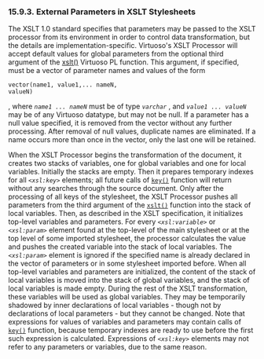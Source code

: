 <div id="xsltextparams" class="section">

<div class="titlepage">

<div>

<div>

### 15.9.3. External Parameters in XSLT Stylesheets

</div>

</div>

</div>

The XSLT 1.0 standard specifies that parameters may be passed to the
XSLT processor from its environment in order to control data
transformation, but the details are implementation-specific. Virtuoso's
XSLT Processor will accept default values for global parameters from the
optional third argument of the
<a href="fn_xslt.html" class="link" title="xslt">xslt()</a> Virtuoso PL
function. This argument, if specified, must be a vector of parameter
names and values of the form

``` programlisting
vector(name1, value1,... nameN,
valueN)
```

, where *`name1 ... nameN`* must be of type *`varchar`* , and
*`value1 ... valueN`* may be of any Virtuoso datatype, but may not be
null. If a parameter has a null value specified, it is removed from the
vector without any further processing. After removal of null values,
duplicate names are eliminated. If a name occurs more than once in the
vector, only the last one will be retained.

When the XSLT Processor begins the transformation of the document, it
creates two stacks of variables, one for global variables and one for
local variables. Initially the stacks are empty. Then it prepares
temporary indexes for all *`<xsl:key>`* elements; all future calls of
<a href="xpf_key.html" class="link" title="key"><code
class="function">key()</code></a> function will return without any
searches through the source document. Only after the processing of all
keys of the stylesheet, the XSLT Processor pushes all parameters from
the third argument of the
<a href="fn_xslt.html" class="link" title="xslt"><code
class="function">xslt()</code></a> function into the stack of local
variables. Then, as described in the XSLT specification, it initializes
top-level variables and parameters. For every *`<xsl:variable>`* or
*`<xsl:param>`* element found at the top-level of the main stylesheet or
at the top level of some imported stylesheet, the processor calculates
the value and pushes the created variable into the stack of local
variables. The *`<xsl:param>`* element is ignored if the specified name
is already declared in the vector of parameters or in some stylesheet
imported before. When all top-level variables and parameters are
initialized, the content of the stack of local variables is moved into
the stack of global variables, and the stack of local variables is made
empty. During the rest of the XSLT transformation, these variables will
be used as global variables. They may be temporarily shadowed by inner
declarations of local variables - though not by declarations of local
parameters - but they cannot be changed. Note that expressions for
values of variables and parameters may contain calls of
<a href="xpf_key.html" class="link" title="key"><code
class="function">key()</code></a> function, because temporary indexes
are ready to use before the first such expression is calculated.
Expressions of *`<xsl:key>`* elements may not refer to any parameters or
variables, due to the same reason.

</div>
